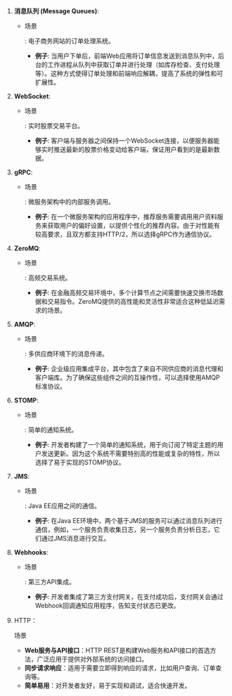 1. **消息队列 (Message Queues)**:

   - 场景

     : 电子商务网站的订单处理系统。

     - **例子**: 当用户下单后，前端Web应用将订单信息发送到消息队列中，后台的工作进程从队列中获取订单并进行处理（如库存检查、支付处理等）。这种方式使得订单处理和前端响应解耦，提高了系统的弹性和可扩展性。

2. **WebSocket**:

   - 场景

     : 实时股票交易平台。

     - **例子**: 客户端与服务器之间保持一个WebSocket连接，以便服务器能够实时推送最新的股票价格变动给客户端，保证用户看到的是最新数据。

3. **gRPC**:

   - 场景

     : 微服务架构中的内部服务调用。

     - **例子**: 在一个微服务架构的应用程序中，推荐服务需要调用用户资料服务来获取用户的偏好设置，以提供个性化的推荐内容。由于对性能有较高要求，且双方都支持HTTP/2，所以选择gRPC作为通信协议。

4. **ZeroMQ**:

   - 场景

     : 高频交易系统。

     - **例子**: 在金融高频交易环境中，多个计算节点之间需要快速交换市场数据和交易指令。ZeroMQ提供的高性能和灵活性非常适合这种低延迟需求的场景。

5. **AMQP**:

   - 场景

     : 多供应商环境下的消息传递。

     - **例子**: 企业级应用集成平台，其中包含了来自不同供应商的消息代理和客户端库。为了确保这些组件之间的互操作性，可以选择使用AMQP标准协议。

6. **STOMP**:

   - 场景

     : 简单的通知系统。

     - **例子**: 开发者构建了一个简单的通知系统，用于向订阅了特定主题的用户发送更新。因为这个系统不需要特别高的性能或复杂的特性，所以选择了易于实现的STOMP协议。

7. **JMS**:

   - 场景

     : Java EE应用之间的通信。

     - **例子**: 在Java EE环境中，两个基于JMS的服务可以通过消息队列进行通信，例如，一个服务负责收集日志，另一个服务负责分析日志，它们通过JMS消息进行交互。

8. **Webhooks**:

   - 场景

     : 第三方API集成。

     - **例子**: 开发者集成了第三方支付网关，在支付成功后，支付网关会通过Webhook回调通知应用程序，告知支付状态已更改。

9. HTTP：

   场景

   - **Web服务与API接口**：HTTP REST是构建Web服务和API接口的首选方法，广泛应用于提供对外部系统的访问接口。
   - **同步请求响应**：适用于需要立即得到响应的请求，比如用户查询、订单查询等。
   - **简单易用**：对开发者友好，易于实现和调试，适合快速开发。